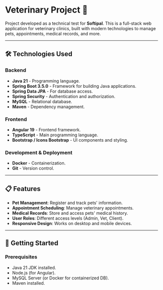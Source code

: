 # Veterinary Project 🐾

Project developed as a technical test for **Softipal**. This is a full-stack web application for veterinary clinics, built with modern technologies to manage pets, appointments, medical records, and more.

---

## 🛠️ Technologies Used

### Backend

- **Java 21** - Programming language.
- **Spring Boot 3.5.0** - Framework for building Java applications.
- **Spring Data JPA** - For database access.
- **Spring Security** - Authentication and authorization.
- **MySQL** - Relational database.
- **Maven** - Dependency management.

### Frontend

- **Angular 19** - Frontend framework.
- **TypeScript** - Main programming language.
- **Bootstrap / Icons Bootstrap** - UI components and styling.

### Development & Deployment

- **Docker** - Containerization.
- **Git** - Version control.

---

## 📋 Features

- **Pet Management**: Register and track pets' information.
- **Appointment Scheduling**: Manage veterinary appointments.
- **Medical Records**: Store and access pets' medical history.
- **User Roles**: Different access levels (Admin, Vet, Client).
- **Responsive Design**: Works on desktop and mobile devices.

---

## 🚀 Getting Started

### Prerequisites

- Java 21 JDK installed.
- Node.js (for Angular).
- MySQL Server (or Docker for containerized DB).
- Maven installed.
